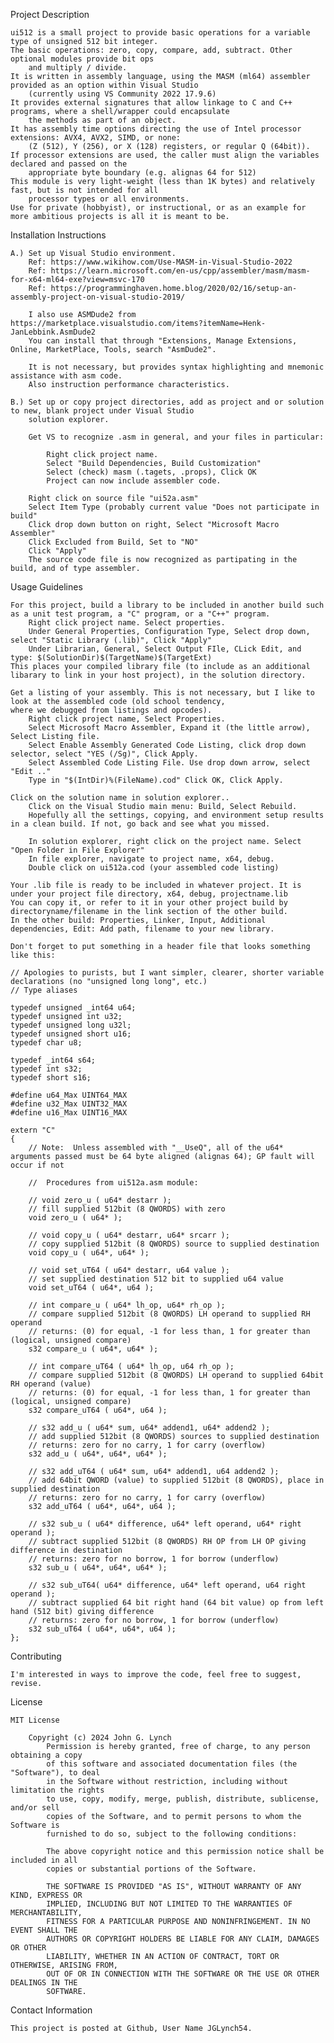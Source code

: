 Project Description

	ui512 is a small project to provide basic operations for a variable type of unsigned 512 bit integer.
	The basic operations: zero, copy, compare, add, subtract. Other optional modules provide bit ops
		and multiply / divide.
	It is written in assembly language, using the MASM (ml64) assembler provided as an option within Visual Studio
		(currently using VS Community 2022 17.9.6)
	It provides external signatures that allow linkage to C and C++ programs, where a shell/wrapper could encapsulate
		the methods as part of an object.
	It has assembly time options directing the use of Intel processor extensions: AVX4, AVX2, SIMD, or none: 
		(Z (512), Y (256), or X (128) registers, or regular Q (64bit)).
	If processor extensions are used, the caller must align the variables declared and passed on the
		appropriate byte boundary (e.g. alignas 64 for 512)
	This module is very light-weight (less than 1K bytes) and relatively fast, but is not intended for all 
		processor types or all environments. 
	Use for private (hobbyist), or instructional, or as an example for more ambitious projects is all it is meant to be.


Installation Instructions

    A.) Set up Visual Studio environment.
		Ref: https://www.wikihow.com/Use-MASM-in-Visual-Studio-2022
		Ref: https://learn.microsoft.com/en-us/cpp/assembler/masm/masm-for-x64-ml64-exe?view=msvc-170
		Ref: https://programminghaven.home.blog/2020/02/16/setup-an-assembly-project-on-visual-studio-2019/

		I also use ASMDude2 from https://marketplace.visualstudio.com/items?itemName=Henk-JanLebbink.AsmDude2
		You can install that through "Extensions, Manage Extensions, Online, MarketPlace, Tools, search "AsmDude2".

		It is not necessary, but provides syntax highlighting and mnemonic assistance with asm code.
		Also instruction performance characteristics.

	B.) Set up or copy project directories, add as project and or solution to new, blank project under Visual Studio
		solution explorer.

		Get VS to recognize .asm in general, and your files in particular:

			Right click project name.
			Select "Build Dependencies, Build Customization"
			Select (check) masm (.tagets, .props), Click OK
			Project can now include assembler code.

		Right click on source file "ui52a.asm"
		Select Item Type (probably current value "Does not participate in build"
		Click drop down button on right, Select "Microsoft Macro Assembler"
		Click Excluded from Build, Set to "NO"
		Click "Apply"
		The source code file is now recognized as partipating in the build, and of type assembler.

Usage Guidelines

    For this project, build a library to be included in another build such as a unit test program, a "C" program, or a "C++" program.
		Right click project name. Select properties.
		Under General Properties, Configuration Type, Select drop down, select "Static Library (.lib)", Click "Apply"
		Under Librarian, General, Select Output FIle, CLick Edit, and type:	$(SolutionDir)$(TargetName)$(TargetExt)
	This places your compiled library file (to include as an additional libarary to link in your host project), in the solution directory.

	Get a listing of your assembly. This is not necessary, but I like to look at the assembled code (old school tendency,
	where we debugged from listings and opcodes).
		Right click project name, Select Properties.
		Select Microsoft Macro Assembler, Expand it (the little arrow), Select Listing file.
		Select Enable Assembly Generated Code Listing, click drop down selector, select "YES (/Sg)", Click Apply.
		Select Assembled Code Listing File. Use drop down arrow, select "Edit .."
		Type in "$(IntDir)%(FileName).cod" Click OK, Click Apply.
		
	Click on the solution name in solution explorer..
		Click on the Visual Studio main menu: Build, Select Rebuild.
		Hopefully all the settings, copying, and environment setup results in a clean build. If not, go back and see what you missed.

		In solution explorer, right click on the project name. Select "Open Folder in File Explorer"
		In file explorer, navigate to project name, x64, debug.
		Double click on ui512a.cod (your assembled code listing)

	Your .lib file is ready to be included in whatever project. It is under your project file directory, x64, debug, projectname.lib
	You can copy it, or refer to it in your other project build by directoryname/filename in the link section of the other build. 
	In the other build: Properties, Linker, Input, Additional dependencies, Edit: Add path, filename to your new library.

	Don't forget to put something in a header file that looks something like this:

	// Apologies to purists, but I want simpler, clearer, shorter variable declarations (no "unsigned long long", etc.) 
	// Type aliases

	typedef unsigned _int64 u64;
	typedef unsigned int u32;
	typedef unsigned long u32l;
	typedef unsigned short u16;
	typedef char u8;

	typedef _int64 s64;
	typedef int s32;
	typedef short s16;

	#define u64_Max UINT64_MAX
	#define u32_Max UINT32_MAX
	#define u16_Max UINT16_MAX

	extern "C"
	{
		// Note:  Unless assembled with "__UseQ", all of the u64* arguments passed must be 64 byte aligned (alignas 64); GP fault will occur if not 

		//	Procedures from ui512a.asm module:

		// void zero_u ( u64* destarr ); 
		// fill supplied 512bit (8 QWORDS) with zero
		void zero_u ( u64* );

		// void copy_u ( u64* destarr, u64* srcarr );
		// copy supplied 512bit (8 QWORDS) source to supplied destination
		void copy_u ( u64*, u64* );

		// void set_uT64 ( u64* destarr, u64 value );
		// set supplied destination 512 bit to supplied u64 value
		void set_uT64 ( u64*, u64 );

		// int compare_u ( u64* lh_op, u64* rh_op );
		// compare supplied 512bit (8 QWORDS) LH operand to supplied RH operand
		// returns: (0) for equal, -1 for less than, 1 for greater than (logical, unsigned compare)
		s32 compare_u ( u64*, u64* );

		// int compare_uT64 ( u64* lh_op, u64 rh_op );
		// compare supplied 512bit (8 QWORDS) LH operand to supplied 64bit RH operand (value)
		// returns: (0) for equal, -1 for less than, 1 for greater than (logical, unsigned compare)
		s32 compare_uT64 ( u64*, u64 );

		// s32 add_u ( u64* sum, u64* addend1, u64* addend2 );
		// add supplied 512bit (8 QWORDS) sources to supplied destination
		// returns: zero for no carry, 1 for carry (overflow)
		s32 add_u ( u64*, u64*, u64* );

		// s32 add_uT64 ( u64* sum, u64* addend1, u64 addend2 );
		// add 64bit QWORD (value) to supplied 512bit (8 QWORDS), place in supplied destination
		// returns: zero for no carry, 1 for carry (overflow)
		s32 add_uT64 ( u64*, u64*, u64 );

		// s32 sub_u ( u64* difference, u64* left operand, u64* right operand );
		// subtract supplied 512bit (8 QWORDS) RH OP from LH OP giving difference in destination
		// returns: zero for no borrow, 1 for borrow (underflow)
		s32 sub_u ( u64*, u64*, u64* );

		// s32 sub_uT64( u64* difference, u64* left operand, u64 right operand );
		// subtract supplied 64 bit right hand (64 bit value) op from left hand (512 bit) giving difference
		// returns: zero for no borrow, 1 for borrow (underflow)
		s32 sub_uT64 ( u64*, u64*, u64 );
	};


Contributing

    I'm interested in ways to improve the code, feel free to suggest, revise.


License

	MIT License

		Copyright (c) 2024 John G. Lynch
			Permission is hereby granted, free of charge, to any person obtaining a copy
			of this software and associated documentation files (the "Software"), to deal
			in the Software without restriction, including without limitation the rights
			to use, copy, modify, merge, publish, distribute, sublicense, and/or sell
			copies of the Software, and to permit persons to whom the Software is
			furnished to do so, subject to the following conditions:

			The above copyright notice and this permission notice shall be included in all
			copies or substantial portions of the Software.

			THE SOFTWARE IS PROVIDED "AS IS", WITHOUT WARRANTY OF ANY KIND, EXPRESS OR
			IMPLIED, INCLUDING BUT NOT LIMITED TO THE WARRANTIES OF MERCHANTABILITY,
			FITNESS FOR A PARTICULAR PURPOSE AND NONINFRINGEMENT. IN NO EVENT SHALL THE
			AUTHORS OR COPYRIGHT HOLDERS BE LIABLE FOR ANY CLAIM, DAMAGES OR OTHER
			LIABILITY, WHETHER IN AN ACTION OF CONTRACT, TORT OR OTHERWISE, ARISING FROM,
			OUT OF OR IN CONNECTION WITH THE SOFTWARE OR THE USE OR OTHER DEALINGS IN THE
			SOFTWARE.


Contact Information

    This project is posted at Github, User Name JGLynch54.
